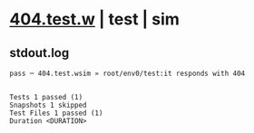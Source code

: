 # [404.test.w](../../../../../../examples/tests/sdk_tests/api/404.test.w) | test | sim

## stdout.log
```log
pass ─ 404.test.wsim » root/env0/test:it responds with 404
 
 
Tests 1 passed (1)
Snapshots 1 skipped
Test Files 1 passed (1)
Duration <DURATION>
```

